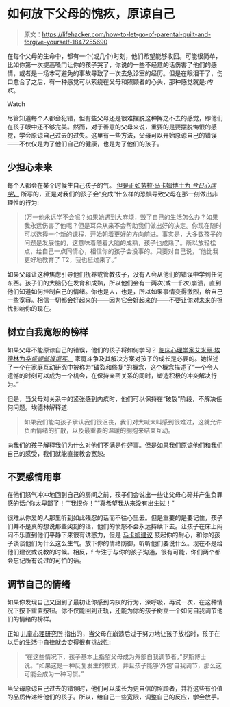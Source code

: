 # 如何放下父母的愧疚，原谅自己

> 原文：<https://lifehacker.com/how-to-let-go-of-parental-guilt-and-forgive-yourself-1847255690>

在每个父母的生命中，都有一个(或几个)时刻，他们希望能够收回。可能很简单，比如你第一次提高嗓门让你的孩子哭了，你说的一些不经意的话伤害了他们的感情，或者是一场本可避免的事故导致了一次去急诊室的经历。但是在眼泪干了，伤口愈合了之后，有一种感觉可以萦绕在父母和照顾者的心头，那种感觉就是:*内疚*。

Watch

尽管知道每个人都会犯错，但有些父母还是很难摆脱这种挥之不去的感觉，即他们在孩子眼中还不够完美。然而，对于善意的父母来说，重要的是要摆脱悔恨的感觉，学会原谅自己过去的过失。这里有一些方法，父母可以开始原谅自己的错误——不仅仅是为了他们自己的健康，也是为了他们的孩子。

## **少担心未来**

每个人都会在某个时候生自己孩子的气。 [但是正如劳拉·马卡姆博士为 *今日心理学*，](https://www.psychologytoday.com/us/blog/peaceful-parents-happy-kids/201403/what-if-youve-made-mistakes-parent) 所写的，正是对我们的孩子会“变成”什么样的恐惧导致父母在那一刻做出非理性的行为:

> (万一他永远学不会呢？如果她遇到大麻烦，毁了自己的生活怎么办？如果我永远伤害了他呢？但是耳朵从来不会帮助我们做出好的决定。你现在随时可以选择一个新的课程，开始朝着更好的方向前进。事实是，大多数孩子的问题是发展性的，这意味着随着大脑的成熟，孩子也成熟了。所以放轻松点，给自己一点同情心，相信你的孩子会没事的。只要对自己说，“他比我更好地教育了 T2，我也挺过来了。”

如果父母让这种焦虑引导他们抚养或管教孩子，没有人会从他们的错误中学到任何东西。孩子们的大脑仍在发育和成熟，所以他们会有一两次(或一千次)崩溃，直到他们知道如何控制自己的情绪。你也是人，也是，所以如果事情变得激烈，给自己一些宽容。相信一切都会好起来的——因为它会好起来的——不要让你对未来的担忧影响你的现在。

## **树立自我宽恕的榜样**

如果父母不能原谅自己的错误，他们的孩子将如何学习？ [临床心理学家艾米丽·埃德林为*华盛顿邮报撰写*、](https://www.washingtonpost.com/lifestyle/2021/05/13/yelling-parents-children-discipline-guilt/) 家庭斗争及其解决方案对孩子的成长是必要的。她描述了一个在家庭互动研究中被称为“破裂和修复”的概念，这个概念描述了“一个令人遗憾的时刻可以成为一个机会，在保持亲密关系的同时，塑造积极的冲突解决行为。”

但是，当父母对关系中的紧张感到内疚时，他们可以保持在“破裂”阶段，不解决任何问题。埃德林解释道:

> 如果我们能向孩子承认我们很沮丧，我们对大喊大叫感到很难过，这就允许负面情绪的扩散，以及最重要的温暖的拥抱来结束互动。

向我们的孩子解释我们为什么对他们不满是件好事。但是如果我们原谅他们和我们自己的感受，我们就能直接教会宽恕。

## **不要感情用事**

在他们怒气冲冲地回到自己的房间之前，孩子们会说出一些让父母心碎并产生负罪感的话:“你太卑鄙了！”“我恨你！”“真希望我从来没有出生过！”

很难从你爱的人那里听到如此残忍的话而不往心里去。但是重要的是要记住，孩子们并不是真的想说那些尖刻的话，他们的愤怒不会永远持续下去。让孩子在床上闷闷不乐直到他们平静下来很有诱惑力，但是 [马卡姆建议](https://www.psychologytoday.com/us/blog/peaceful-parents-happy-kids/201403/what-if-youve-made-mistakes-parent) 鼓起你的耐心，和你的孩子谈谈他们为什么这么生气。放下你的情绪防御，听听他们要说什么。现在不是给他们建议或说教的时候。相反，f 专注于与你的孩子沟通，很有可能，你们两个都会忘记所有说过的可怕的话。

## **调节自己的情绪**

如果你发现自己又回到了最初让你感到内疚的行为，深呼吸，再试一次，在这种情况下按下重置按钮。你不仅能回到正轨，还能为你的孩子树立一个如何自我调节他们的情绪的榜样。

正如 [儿童心理研究所](https://childmind.org/article/can-help-kids-self-regulation/) 指出的，当父母在崩溃后过于努力地让孩子放松时，孩子在以后的生活中自律就会变得很有挑战性:

> “在这些情况下，孩子基本上指望父母成为外部自我调节者，”罗斯博士说。“如果这是一种反复发生的模式，并且孩子能够‘外包’自我调节，那么这可能会成为一种习惯。”

当父母原谅自己过去的错误时，他们可以成长为更自信的照顾者，并将这些有价值的品质传递给他们的孩子。所以，给自己一些宽限，调整自己的反应，学会放手。